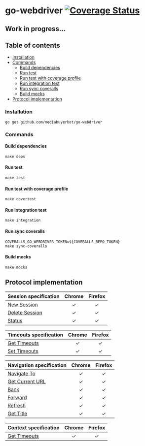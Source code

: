 # go-webdriver  [![Coverage Status](https://coveralls.io/repos/github/mediabuyerbot/go-webdriver/badge.svg?branch=master)](https://coveralls.io/github/mediabuyerbot/go-webdriver?branch=master)

## Work in progress...

## Table of contents
- [Installation](#installation)
- [Commands](#commands)
  + [Build dependencies](#build-dependencies)
  + [Run test](#run-test)
  + [Run test with coverage profile](#run-test-with-coverage-profile)
  + [Run integration test](#run-integration-test)
  + [Run sync coveralls](#run-sync-coveralls)
  + [Build mocks](#build-mocks) 
- [Protocol implementation](#protocol-implementation)  

### Installation
```ssh
go get github.com/mediabuyerbot/go-webdriver
```

### Commands
#### Build dependencies
```shell script
make deps
```
#### Run test
```shell script
make test
```
#### Run test with coverage profile
```shell script
make covertest
```
#### Run integration test
```shell script
make integration
```
#### Run sync coveralls
```shell script
COVERALLS_GO_WEBDRIVER_TOKEN=${COVERALLS_REPO_TOKEN}
make sync-coveralls
```
#### Build mocks
```shell script
make mocks
```

## Protocol implementation

| Session specification                                                          | Chrome        | Firefox  | 
| -----------------------------------------------------------------------------  | :------------:| :-------:|
| [New Session](https://w3c.github.io/webdriver/#new-session)                    |  &#10003;     | &#10003; |
| [Delete Session](https://w3c.github.io/webdriver/#delete-session)              |  &#10003;     | &#10003; |
| [Status](https://w3c.github.io/webdriver/#status)                              |  &#10003;     | &#10003; |

| Timeouts specification                                                         | Chrome        | Firefox  |
| -----------------------------------------------------------------------------  | :------------:| :-------:|
| [Get Timeouts](https://w3c.github.io/webdriver/#get-timeouts)                  |  &#10003;     | &#10003; |
| [Set Timeouts](https://w3c.github.io/webdriver/#set-timeouts)                  |  &#10003;     | &#10003; |

| Navigation specification                                                       | Chrome        | Firefox  |
| -----------------------------------------------------------------------------  | :------------:| :-------:|
| [Navigate To](https://w3c.github.io/webdriver/#navigate-to)                    |  &#10003;     | &#10003; |
| [Get Current URL](https://w3c.github.io/webdriver/#get-current-url)            |  &#10003;     | &#10003; |
| [Back](https://w3c.github.io/webdriver/#back)                                  |  &#10003;     | &#10003; |
| [Forward](https://w3c.github.io/webdriver/#forward)                            |  &#10003;     | &#10003; |
| [Refresh](https://w3c.github.io/webdriver/#refresh)                            |  &#10003;     | &#10003; |
| [Get Title](https://w3c.github.io/webdriver/#get-title)                        |  &#10003;     | &#10003; |

| Context specification                                                          | Chrome        | Firefox  |
| -----------------------------------------------------------------------------  | :------------:| :-------:|
| [Get Timeouts](https://w3c.github.io/webdriver/#get-timeouts)                  |  &#10003;     | &#10003; |